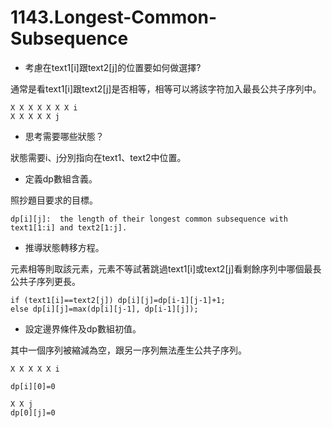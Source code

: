 # 1143.Longest-Common-Subsequence

- 考慮在text1[i]跟text2[j]的位置要如何做選擇?

通常是看text1[i]跟text2[j]是否相等，相等可以將該字符加入最長公共子序列中。

```
X X X X X X X i
X X X X X j
```

- 思考需要哪些狀態？

狀態需要i、j分別指向在text1、text2中位置。

- 定義dp數組含義。

照抄題目要求的目標。

```
dp[i][j]:  the length of their longest common subsequence with text1[1:i] and text2[1:j].
```

- 推導狀態轉移方程。

元素相等則取該元素，元素不等試著跳過text1[i]或text2[j]看剩餘序列中哪個最長公共子序列更長。

```
if (text1[i]==text2[j]) dp[i][j]=dp[i-1][j-1]+1;
else dp[i][j]=max(dp[i][j-1], dp[i-1][j]);
```

- 設定邊界條件及dp數組初值。

其中一個序列被縮減為空，跟另一序列無法產生公共子序列。

```
X X X X X i

dp[i][0]=0

X X j
dp[0][j]=0
```
